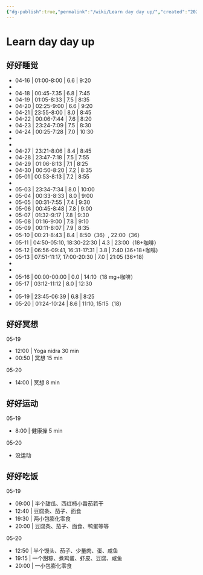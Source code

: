 ```yaml
---
{"dg-publish":true,"permalink":"/wiki/Learn day day up/","created":"2023-04-20T09:35:44.021+08:00","updated":"2023-05-21T00:41:34.641+08:00"}
---
```


# Learn day day up

## 好好睡觉

- 04-16 | 01:00-8:00 | 6.6 | 9:20
- 
- 04-18 | 00:45-7.35 | 6.8 | 7:45
- 04-19 | 01:05-8:33 | 7.5 | 8:35
- 04-20 | 02:25-9:00 | 6.6 | 9:20
- 04-21 | 23:55-8:00 | 8.0 | 8:45
- 04-22 | 00:06-7:44 | 7.6 | 8:20
- 04-23 | 23:24-7:09 | 7.5 | 8:30
- 04-24 | 00:25-7:28 | 7.0 | 10:30
- 
- 
- 04-27 | 23:21-8:06 | 8.4 | 8:45
- 04-28 | 23:47-7:18 | 7.5 | 7:55
- 04-29 | 01:06-8:13 | 7.1 | 8:25
- 04-30 | 00:50-8:20 | 7.2 | 8:35
- 05-01 | 00:53-8:13 | 7.2 | 8:55
- 
- 05-03 | 23:34-7:34 | 8.0 | 10:00
- 05-04 | 00:33-8:33 | 8.0 | 9:00
- 05-05 | 00:31-7:55 | 7.4 | 9:30
- 05-06 | 00:45-8:48 | 7.8 | 9:00
- 05-07 | 01:32-9:17 | 7.8 | 9:30
- 05-08 | 01:16-9:00 | 7.8 | 9:10
- 05-09 | 00:11-8:07 | 7.9 | 8:35
- 05-10 | 00:21-8:43 | 8.4 | 8:50（36）, 22:00（36）
- 05-11 | 04:50-05:10, 18:30-22:30 | 4.3 | 23:00（18+咖啡）
- 05-12 | 06:56-09:41, 16:31-17:31 | 3.8 | 7:40 (36+18+咖啡)
- 05-13 | 07:51-11:17, 17:00-20:30 | 7.0 | 21:05 (36+18)
- 
- 
- 05-16 | 00:00-00:00 | 0.0 | 14:10（18 mg+咖啡）
- 05-17 | 03:12-11:12 | 8.0 | 12:30
- 
- 05-19 | 23:45-06:39 | 6.8 | 8:25
- 05-20 | 01:24-10:24 | 8.6 | 11:10, 15:15（18）

## 好好冥想

05-19

- 12:00 | Yoga nidra 30 min
- 00:50 | 冥想 15 min

05-20

- 14:00 | 冥想 8 min

## 好好运动

05-19

- 8:00 | 健康操 5 min

05-20

- 没运动


## 好好吃饭

05-19

- 09:00 | 半个甜瓜、西红柿小番茄若干
- 12:40 | 豆腐条、茄子、面食
- 19:30 | 两小包膨化零食
- 20:00 | 豆腐条、茄子、面食、鸭蛋等等

05-20

- 12:50 | 半个馒头、茄子、少量肉、蛋、咸鱼
- 19:15 | 一个甜粽、煮鸡蛋、虾皮、豆腐、咸鱼
- 20:00 | 一小包膨化零食